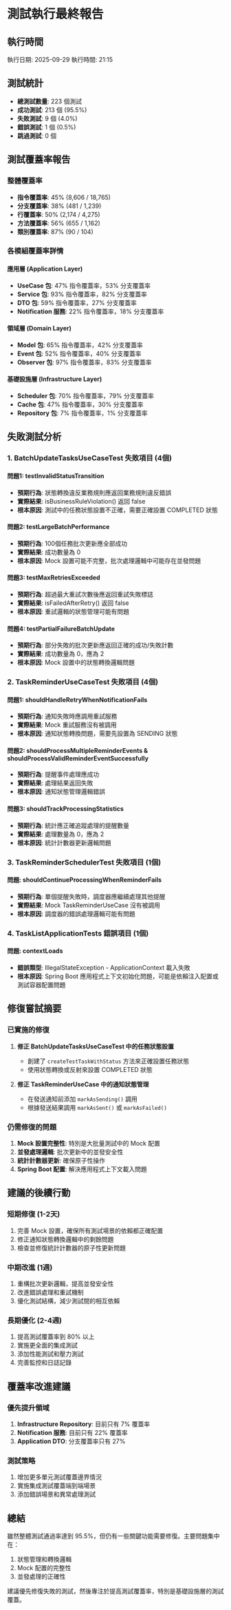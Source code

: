 # 測試執行最終報告

## 執行時間
執行日期: 2025-09-29
執行時間: 21:15

## 測試統計
- **總測試數量**: 223 個測試
- **成功測試**: 213 個 (95.5%)
- **失敗測試**: 9 個 (4.0%)
- **錯誤測試**: 1 個 (0.5%)
- **跳過測試**: 0 個

## 測試覆蓋率報告

### 整體覆蓋率
- **指令覆蓋率**: 45% (8,606 / 18,765)
- **分支覆蓋率**: 38% (481 / 1,239)
- **行覆蓋率**: 50% (2,174 / 4,275)
- **方法覆蓋率**: 56% (655 / 1,162)
- **類別覆蓋率**: 87% (90 / 104)

### 各模組覆蓋率詳情

#### 應用層 (Application Layer)
- **UseCase 包**: 47% 指令覆蓋率，53% 分支覆蓋率
- **Service 包**: 93% 指令覆蓋率，82% 分支覆蓋率
- **DTO 包**: 59% 指令覆蓋率，27% 分支覆蓋率
- **Notification 服務**: 22% 指令覆蓋率，18% 分支覆蓋率

#### 領域層 (Domain Layer)
- **Model 包**: 65% 指令覆蓋率，42% 分支覆蓋率
- **Event 包**: 52% 指令覆蓋率，40% 分支覆蓋率
- **Observer 包**: 97% 指令覆蓋率，83% 分支覆蓋率

#### 基礎設施層 (Infrastructure Layer)
- **Scheduler 包**: 70% 指令覆蓋率，79% 分支覆蓋率
- **Cache 包**: 47% 指令覆蓋率，30% 分支覆蓋率
- **Repository 包**: 7% 指令覆蓋率，1% 分支覆蓋率

## 失敗測試分析

### 1. BatchUpdateTasksUseCaseTest 失敗項目 (4個)

#### 問題1: testInvalidStatusTransition
- **預期行為**: 狀態轉換違反業務規則應返回業務規則違反錯誤
- **實際結果**: isBusinessRuleViolation() 返回 false
- **根本原因**: 測試中的任務狀態設置不正確，需要正確設置 COMPLETED 狀態

#### 問題2: testLargeBatchPerformance
- **預期行為**: 100個任務批次更新應全部成功
- **實際結果**: 成功數量為 0
- **根本原因**: Mock 設置可能不完整，批次處理邏輯中可能存在並發問題

#### 問題3: testMaxRetriesExceeded
- **預期行為**: 超過最大重試次數後應返回重試失敗標誌
- **實際結果**: isFailedAfterRetry() 返回 false
- **根本原因**: 重試邏輯的狀態管理可能有問題

#### 問題4: testPartialFailureBatchUpdate
- **預期行為**: 部分失敗的批次更新應返回正確的成功/失敗計數
- **實際結果**: 成功數量為 0，應為 2
- **根本原因**: Mock 設置中的狀態轉換邏輯問題

### 2. TaskReminderUseCaseTest 失敗項目 (4個)

#### 問題1: shouldHandleRetryWhenNotificationFails
- **預期行為**: 通知失敗時應調用重試服務
- **實際結果**: Mock 重試服務沒有被調用
- **根本原因**: 通知狀態轉換問題，需要先設置為 SENDING 狀態

#### 問題2: shouldProcessMultipleReminderEvents & shouldProcessValidReminderEventSuccessfully
- **預期行為**: 提醒事件處理應成功
- **實際結果**: 處理結果返回失敗
- **根本原因**: 通知狀態管理邏輯錯誤

#### 問題3: shouldTrackProcessingStatistics
- **預期行為**: 統計應正確追蹤處理的提醒數量
- **實際結果**: 處理數量為 0，應為 2
- **根本原因**: 統計計數器更新邏輯問題

### 3. TaskReminderSchedulerTest 失敗項目 (1個)

#### 問題: shouldContinueProcessingWhenReminderFails
- **預期行為**: 單個提醒失敗時，調度器應繼續處理其他提醒
- **實際結果**: Mock TaskReminderUseCase 沒有被調用
- **根本原因**: 調度器的錯誤處理邏輯可能有問題

### 4. TaskListApplicationTests 錯誤項目 (1個)

#### 問題: contextLoads
- **錯誤類型**: IllegalStateException - ApplicationContext 載入失敗
- **根本原因**: Spring Boot 應用程式上下文初始化問題，可能是依賴注入配置或測試容器配置問題

## 修復嘗試摘要

### 已實施的修復

1. **修正 BatchUpdateTasksUseCaseTest 中的任務狀態設置**
   - 創建了 `createTestTaskWithStatus` 方法來正確設置任務狀態
   - 使用狀態轉換或反射來設置 COMPLETED 狀態

2. **修正 TaskReminderUseCase 中的通知狀態管理**
   - 在發送通知前添加 `markAsSending()` 調用
   - 根據發送結果調用 `markAsSent()` 或 `markAsFailed()`

### 仍需修復的問題

1. **Mock 設置完整性**: 特別是大批量測試中的 Mock 配置
2. **並發處理邏輯**: 批次更新中的並發安全性
3. **統計計數器更新**: 確保原子性操作
4. **Spring Boot 配置**: 解決應用程式上下文載入問題

## 建議的後續行動

### 短期修復 (1-2天)
1. 完善 Mock 設置，確保所有測試場景的依賴都正確配置
2. 修正通知狀態轉換邏輯中的剩餘問題
3. 檢查並修復統計計數器的原子性更新問題

### 中期改進 (1週)
1. 重構批次更新邏輯，提高並發安全性
2. 改進錯誤處理和重試機制
3. 優化測試結構，減少測試間的相互依賴

### 長期優化 (2-4週)
1. 提高測試覆蓋率到 80% 以上
2. 實施更全面的集成測試
3. 添加性能測試和壓力測試
4. 完善監控和日誌記錄

## 覆蓋率改進建議

### 優先提升領域
1. **Infrastructure Repository**: 目前只有 7% 覆蓋率
2. **Notification 服務**: 目前只有 22% 覆蓋率
3. **Application DTO**: 分支覆蓋率只有 27%

### 測試策略
1. 增加更多單元測試覆蓋邊界情況
2. 實施集成測試覆蓋端到端場景
3. 添加錯誤場景和異常處理測試

## 總結

雖然整體測試通過率達到 95.5%，但仍有一些關鍵功能需要修復。主要問題集中在：
1. 狀態管理和轉換邏輯
2. Mock 配置的完整性
3. 並發處理的正確性

建議優先修復失敗的測試，然後專注於提高測試覆蓋率，特別是基礎設施層的測試覆蓋。